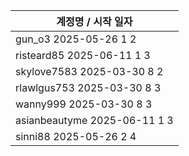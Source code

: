 | 계정명 / 시작 일자|
|--------|
| gun_o3 2025-05-26 1 2 |
| risteard85 2025-06-11 1 3 |
| skylove7583 2025-03-30 8 2 |
| rlawlgus753 2025-03-30 8 3 |
| wanny999 2025-03-30 8 3 |
| asianbeautyme 2025-06-11 1 3 |
| sinni88 2025-05-26 2 4 |
